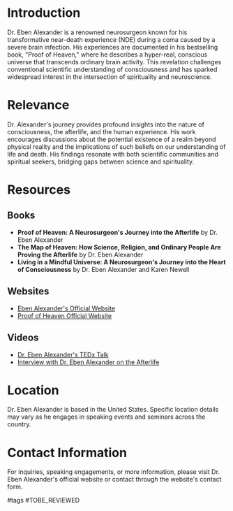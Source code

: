 # Introduction
Dr. Eben Alexander is a renowned neurosurgeon known for his transformative near-death experience (NDE) during a coma caused by a severe brain infection. His experiences are documented in his bestselling book, "Proof of Heaven," where he describes a hyper-real, conscious universe that transcends ordinary brain activity. This revelation challenges conventional scientific understanding of consciousness and has sparked widespread interest in the intersection of spirituality and neuroscience.

# Relevance
Dr. Alexander's journey provides profound insights into the nature of consciousness, the afterlife, and the human experience. His work encourages discussions about the potential existence of a realm beyond physical reality and the implications of such beliefs on our understanding of life and death. His findings resonate with both scientific communities and spiritual seekers, bridging gaps between science and spirituality.

# Resources
## Books
- **Proof of Heaven: A Neurosurgeon's Journey into the Afterlife** by Dr. Eben Alexander
- **The Map of Heaven: How Science, Religion, and Ordinary People Are Proving the Afterlife** by Dr. Eben Alexander
- **Living in a Mindful Universe: A Neurosurgeon's Journey into the Heart of Consciousness** by Dr. Eben Alexander and Karen Newell

## Websites
- [Eben Alexander's Official Website](https://ebenalexander.com)
- [Proof of Heaven Official Website](https://www.proofofeaven.com)

## Videos
- [Dr. Eben Alexander's TEDx Talk](https://www.youtube.com/watch?v=1n6C6cG0R0Y)
- [Interview with Dr. Eben Alexander on the Afterlife](https://www.youtube.com/watch?v=2pZP5dT7s0I)

# Location
Dr. Eben Alexander is based in the United States. Specific location details may vary as he engages in speaking events and seminars across the country.

# Contact Information
For inquiries, speaking engagements, or more information, please visit Dr. Eben Alexander's official website or contact through the website's contact form.

#tags 
#TOBE_REVIEWED
